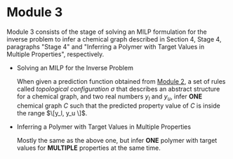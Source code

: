 # Module 3

Module 3 consists of the stage of solving an MILP formulation for the inverse problem to infer a chemical graph described in Section 4, Stage 4, paragraphs "Stage 4" and "Inferring a Polymer with Target Values in Multiple Properties", respectively.

- Solving an MILP for the Inverse Problem
  
  When given a prediction function obtained from [Module 2](/Polymer/Module_2), a set of rules called *topological configuration* $\sigma$ that describes an abstract structure for a chemical graph, and two real numbers $y_l$ and $y_u$, infer **ONE** chemical graph $C$ such that the predicted property value of $C$ is inside the range $\[y_l, y_u  \]$.

- Inferring a Polymer with Target Values in Multiple Properties

  Mostly the same as the above one, but infer **ONE** polymer with target values for **MULTIPLE** properties at the same time.
